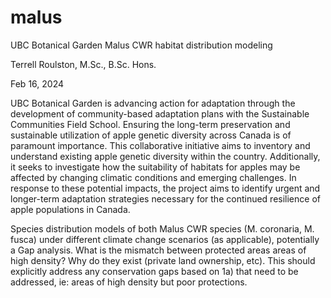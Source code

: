 # malus
UBC Botanical Garden Malus CWR habitat distribution modeling

Terrell Roulston, M.Sc., B.Sc. Hons.

Feb 16, 2024

UBC Botanical Garden is advancing action for adaptation through the development of community-based adaptation plans with the Sustainable Communities Field School. Ensuring the long-term preservation and sustainable utilization of apple genetic diversity across Canada is of paramount importance. This collaborative initiative aims to inventory and understand existing apple genetic diversity within the country. Additionally, it seeks to investigate how the suitability of habitats for apples may be affected by changing climatic conditions and emerging challenges. In response to these potential impacts, the project aims to identify urgent and longer-term adaptation strategies necessary for the continued resilience of apple populations in Canada.

Species distribution models of both Malus CWR species (M. coronaria, M. fusca) under different climate change scenarios (as applicable), potentially a Gap analysis. What is the mismatch between protected areas areas of high density? Why do they exist (private land ownership, etc). This should explicitly address any conservation gaps based on 1a) that need to be addressed, ie: areas of high density but poor protections.
